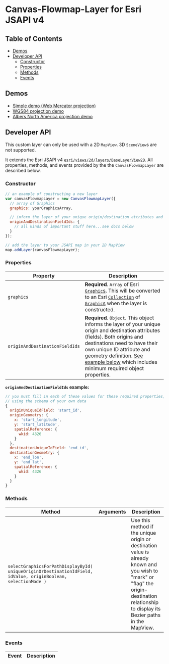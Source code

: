 # Canvas-Flowmap-Layer for Esri JSAPI v4

## Table of Contents

- [Demos](#demos)
- [Developer API](#developer-api)
  - [Constructor](#constructor)
  - [Properties](#properties)
  - [Methods](#methods)
  - [Events](#events)

## Demos

- [Simple demo (Web Mercator projection)](https://sarahbellum.github.io/Canvas-Flowmap-Layer/demos-jsapi-4/main)
- [WGS84 projection demo](https://sarahbellum.github.io/Canvas-Flowmap-Layer/demos-jsapi-4/wgs84)
- [Albers North America projection demo](https://sarahbellum.github.io/Canvas-Flowmap-Layer/demos-jsapi-4/albers-north-america)

## Developer API

This custom layer can only be used with a 2D `MapView`. 3D `SceneView`s are not supported.

It extends the Esri JSAPI v4 [`esri/views/2d/layers/BaseLayerView2D`](https://developers.arcgis.com/javascript/latest/api-reference/esri-views-2d-layers-BaseLayerView2D.html). All properties, methods, and events provided by the the `CanvasFlowmapLayer` are described below.

### Constructor

```javascript
// an example of constructing a new layer
var canvasFlowmapLayer = new CanvasFlowmapLayer({
  // array of Graphics
  graphics: yourGraphicsArray,

  // inform the layer of your unique origin/destination attributes and geometry fields
  originAndDestinationFieldIds: {
    // all kinds of important stuff here...see docs below
  }
});

// add the layer to your JSAPI map in your 2D MapView
map.addLayer(canvasFlowmapLayer);
```

### Properties

| Property | Description |
| --- | --- |
| `graphics` | **Required**. `Array` of Esri [`Graphic`s](https://developers.arcgis.com/javascript/latest/api-reference/esri-Graphic.html). This will be converted to an Esri [`Collection`](https://developers.arcgis.com/javascript/latest/api-reference/esri-core-Collection.html) of [`Graphic`s](https://developers.arcgis.com/javascript/latest/api-reference/esri-Graphic.html) when the layer is constructed.
| `originAndDestinationFieldIds` | **Required**. `Object`. This object informs the layer of your unique origin and destination attributes (fields). Both origins and destinations need to have their own unique ID attribute and geometry definition. [See example below](#originanddestinationfieldids-example) which includes minimum required object properties. |

**`originAndDestinationFieldIds` example:**

```javascript
// you must fill in each of these values for these required properties,
// using the schema of your own data
{
  originUniqueIdField: 'start_id',
  originGeometry: {
    x: 'start_longitude',
    y: 'start_latitude',
    spatialReference: {
      wkid: 4326
    }
  },
  destinationUniqueIdField: 'end_id',
  destinationGeometry: {
    x: 'end_lon',
    y: 'end_lat',
    spatialReference: {
      wkid: 4326
    }
  }
}
```

### Methods

| Method | Arguments | Description |
| --- | --- | --- |
| `selectGraphicsForPathDisplayById( uniqueOriginOrDestinationIdField, idValue, originBoolean, selectionMode )` |  | Use this method if the unique origin or destination value is already known and you wish to "mark" or "flag" the origin-destination relationship to display its Bezier paths in the MapView. |

### Events

| Event | Description |
| --- | --- |
